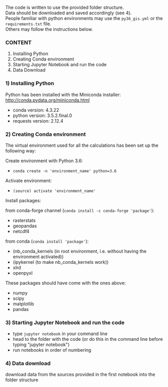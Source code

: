 The code is written to use the provided folder structure.  
Data should be downloaded and saved accordingly (see 4).  
People familiar with python environments may use the `py36_gis.yml` or the `requirements.txt` file.  
Others may follow the instructions below.


### CONTENT

1. Installing Python
2. Creating Conda environment
3. Starting Jupyter Notebook and run the code
4. Data Download

### 1) Installing Python

Python has been installed with the Miniconda installer:
http://conda.pydata.org/miniconda.html
- conda version: 4.3.22
- python version: 3.5.2.final.0
- requests version: 2.12.4

### 2) Creating Conda environment

The virtual environment used for all the calculations has been set up the following way:

Create environment with Python 3.6:

- `conda create -n 'environment_name' python=3.6`


Activate environment:

- `(source) activate 'environment_name'`

Install packages:

from conda-forge channel (`conda install -c conda-forge 'package'`):

- rasterstats
- geopandas
- netcdf4

from conda (`conda install 'package'`):

- (nb_conda_kernels (in root environment, i.e. without having the environment activated))	
- (ipykernel (to make nb_conda_kernels work))
- xlrd
- openpyxl

These packages should have come with the ones above:
- numpy
- scipy
- matplotlib
- pandas

### 3) Starting Jupyter Notebook and run the code

- type `jupyter notebook` in your command line
- head to the folder with the code (or do this in the command line before typing "jupyter notebook")
- run notebooks in order of numbering

### 4) Data download

download data from the sources provided in the first notebook into the folder structure
